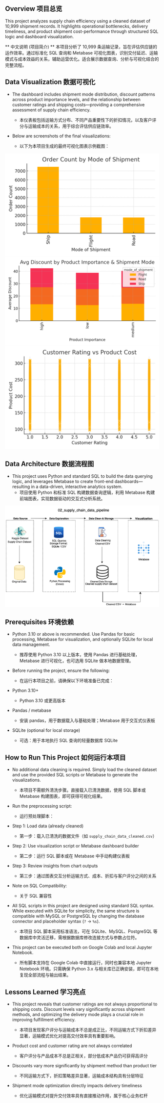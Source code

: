 ## Overview 项目总览
This project analyzes supply chain efficiency using a cleaned dataset of 10,999 shipment records. It highlights operational bottlenecks, delivery timeliness, and product shipment cost-performance through structured SQL logic and dashboard visualization.

** 中文说明 (项目简介) ** 本项目分析了 10,999 条运输记录，旨在评估供应链的运作效率。通过标准化 SQL 查询和 Metabase 可视化图表，识别交付延迟、运输模式与成本效益的关系，辅助运营优化。适合展示数据查询、分析与可视化结合的完整流程。

## Data Visualization 数据可视化

- The dashboard includes shipment mode distribution, discount patterns across product importance levels, and the relationship between customer ratings and shipping costs—providing a comprehensive assessment of supply chain efficiency.
  * 本仪表板包括运输方式分布、不同产品重要性下的折扣情况，以及客户评分与运输成本的关系，用于综合评估供应链效率。

- Below are screenshots of the final visualizations:  
  * 以下为本项目生成的最终可视化图表示例截图：

![metabase dashboard image](chart1_mode_of_shipment.png)
![metabase dashboard image](chart2_discount_by_importance.png)
![metabase dashboard image](chart3_rating_vs_cost.png)

## Data Architecture 数据流程图

- This project uses Python and standard SQL to build the data querying logic, and leverages Metabase to create front-end dashboards—resulting in a data-driven, interactive analytics system.
  * 项目使用 Python 和标准 SQL 构建数据查询逻辑，利用 Metabase 构建前端图表，实现数据驱动的交互式分析系统。

![Data Architecture](supply_chain_data_pipeline_architecture.png)

## Prerequisites 环境依赖

- Python 3.10 or above is recommended. Use Pandas for basic processing, Metabase for visualization, and optionally SQLite for local data management.
  * 推荐使用 Python 3.10 以上版本，使用 Pandas 进行基础处理，Metabase 进行可视化，也可选用 SQLite 做本地数据管理。

- Before running the project, ensure the following:
  * 在运行本项目之前，请确保以下环境准备已完成：

 - Python 3.10+
   * Python 3.10 或更高版本
 - Pandas / metabase
   * 安装 pandas，用于数据载入与基础处理；Metabase 用于交互式仪表板  
 - SQLite (optional for local storage)
   * 可选：用于本地执行 SQL 查询的轻量数据库 SQLite
    
## How to Run This Project 如何运行本项目

- No additional data cleaning is required. Simply load the cleaned dataset and use the provided SQL scripts or Metabase to generate the visualizations.
  * 本项目不需额外清洗步骤。直接载入已清洗数据，使用 SQL 脚本或 Metabase 构建图表，即可获得可视化结果。

- Run the preprocessing script:
  * 运行预处理脚本：

- Step 1: Load data (already cleaned)
  * 第一步：载入已清洗的数据文件（如 `supply_chain_data_cleaned.csv`）
- Step 2: Use visualization script or Metabase dashboard builder
  * 第二步：运行 SQL 脚本或在 Metabase 中手动构建仪表板
- Step 3: Review insights from chart outputs
  * 第三步：通过图表交互分析运输方式、成本、折扣与客户评分之间的关系
    
- Note on SQL Compatibility:
  * 关于 SQL 兼容性

- All SQL scripts in this project are designed using standard SQL syntax. While executed with SQLite for simplicity, the same structure is compatible with MySQL or PostgreSQL by changing the database connector and placeholder syntax (`?` → `%s`).
  * 本项目 SQL 脚本采用标准语法，可在 SQLite、MySQL、PostgreSQL 等数据库中灵活迁移，需根据数据库修改连接方式与参数占位符。
   
- This project can be executed both on Google Colab and local Jupyter Notebook.
  * 所有脚本支持在 Google Colab 中直接运行，同时也兼容本地 Jupyter Notebook 环境。只需确保 Python 3.x 与相关库已正确安装，即可在本地复现全部流程与输出结果。

## Lessons Learned 学习亮点

- This project reveals that customer ratings are not always proportional to shipping costs. Discount levels vary significantly across shipment methods, and optimizing the delivery mode plays a crucial role in improving fulfillment efficiency.
  * 本项目发现客户评分与运输成本不总是成正比，不同运输方式下折扣差异显著，运输模式优化对提高交付效率具有重要影响。

 - Product cost and customer rating are not always correlated
   * 客户评分与产品成本不总是正相关，部分低成本产品仍可获得高评分
 - Discounts vary more significantly by shipment method than product tier
   * 不同运输方式下，折扣策略差异显著，运输成本结构具有分层特征 
 - Shipment mode optimization directly impacts delivery timeliness
   * 优化运输模式对提升交付效率具有直接推动作用，属于核心业务杠杆
